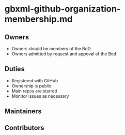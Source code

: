 # gbxml-github-organization-membership.md

## Owners

* Owners should be members of the BoD
* Owners admitted by request and appoval of the Bod

## Duties

* Registered with GitHub
* Ownership is public
* Main repos are starred
* Monitor issues as necessary

## Maintainers


## Contributors


